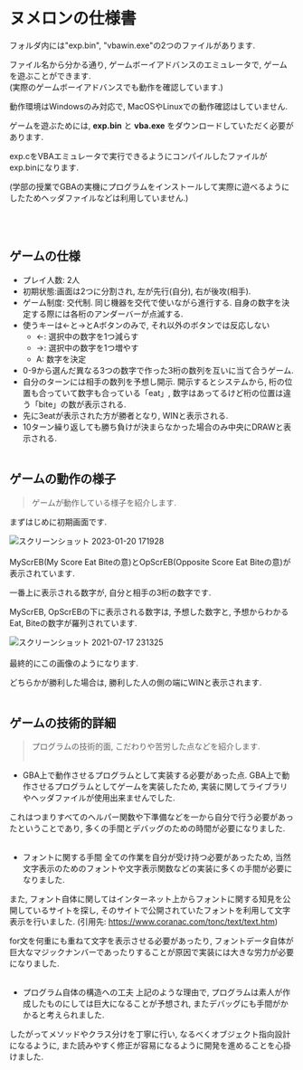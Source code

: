 # ヌメロンの仕様書


フォルダ内には"exp.bin", "vbawin.exe"の2つのファイルがあります.

ファイル名から分かる通り, ゲームボーイアドバンスのエミュレータで, ゲームを遊ぶことができます.
<br>
(実際のゲームボーイアドバンスでも動作を確認しています.)

動作環境はWindowsのみ対応で, MacOSやLinuxでの動作確認はしていません.

ゲームを遊ぶためには, **exp.bin** と **vba.exe** をダウンロードしていただく必要があります.

exp.cをVBAエミュレータで実行できるようにコンパイルしたファイルがexp.binになります.

(学部の授業でGBAの実機にプログラムをインストールして実際に遊べるようにしたためヘッダファイルなどは利用していません.)

<br></br>
## ゲームの仕様

- プレイ人数: 2人
- 初期状態:画面は2つに分割され, 左が先行(自分), 右が後攻(相手).
- ゲーム制度: 交代制. 同じ機器を交代で使いながら進行する. 自身の数字を決定する際には各桁のアンダーバーが点滅する.
- 使うキーは←と→とAボタンのみで, それ以外のボタンでは反応しない
  - ←: 選択中の数字を1つ減らす
  - →: 選択中の数字を1つ増やす
  - A: 数字を決定
- 0-9から選んだ異なる3つの数字で作った3桁の数列を互いに当て合うゲーム.
- 自分のターンには相手の数列を予想し開示. 開示するとシステムから, 桁の位置も合っていて数字も合っている「eat」, 数字はあってるけど桁の位置は違う「bite」の数が表示される.
- 先に3eatが表示された方が勝者となり, WINと表示される.
- 10ターン繰り返しても勝ち負けが決まらなかった場合のみ中央にDRAWと表示される.
<br></br>
## ゲームの動作の様子
> ゲームが動作している様子を紹介します.

まずはじめに初期画面です.

![スクリーンショット 2023-01-20 171928](https://user-images.githubusercontent.com/98997223/213648996-70d77822-2cbd-4798-a7f5-94f2ff109690.png)
<br></br>
MyScrEB(My Score Eat Biteの意)とOpScrEB(Opposite Score Eat Biteの意)が表示されています.

一番上に表示される数字が, 自分と相手の3桁の数字です.

MyScrEB, OpScrEBの下に表示される数字は, 予想した数字と, 予想からわかるEat, Biteの数字が羅列されています.

![スクリーンショット 2021-07-17 231325](https://user-images.githubusercontent.com/98997223/213649023-bc65d32f-dbe0-430a-a8d1-73f5a6dea7ba.png)
<br></br>
最終的にこの画像のようになります.

どちらかが勝利した場合は, 勝利した人の側の端にWINと表示されます.
<br></br>
## ゲームの技術的詳細
> プログラムの技術的面, こだわりや苦労した点などを紹介します.
<br></br>

- GBA上で動作させるプログラムとして実装する必要があった点.
GBA上で動作させるプログラムとしてゲームを実装したため, 実装に関してライブラリやヘッダファイルが使用出来ませんでした.

これはつまりすべてのヘルパー関数や下準備などを一から自分で行う必要があったということであり, 多くの手間とデバッグのための時間が必要になりました.
<br></br>
- フォントに関する手間
全ての作業を自分が受け持つ必要があったため, 当然文字表示のためのフォントや文字表示関数などの実装に多くの手間が必要になりました.

また, フォント自体に関してはインターネット上からフォントに関する知見を公開しているサイトを探し, そのサイトで公開されていたフォントを利用して文字表示を行いました.
(引用先: https://www.coranac.com/tonc/text/text.htm)

for文を何重にも重ねて文字を表示させる必要があったり, フォントデータ自体が巨大なマジックナンバーであったりすることが原因で実装には大きな労力が必要になりました.
<br></br>
- プログラム自体の構造への工夫
上記のような理由で, プログラムは素人が作成したものにしては巨大になることが予想され, またデバッグにも手間がかかると考えられました.

したがってメソッドやクラス分けを丁寧に行い, なるべくオブジェクト指向設計になるように, また読みやすく修正が容易になるように開発を進めることを心掛けました.
